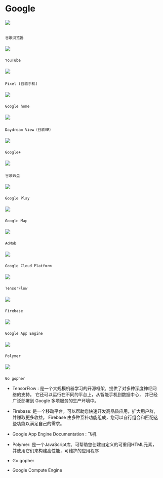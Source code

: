 # Google

###### ![](https://lh3.googleusercontent.com/7hNVq4eXYDqKikz_x6QUIN1x3ArrF3IzcaNWS6TQpna79BIWfNfnRviifT6hBugE7mYpKpiM7Ps7YN5XkGFmXaTyTKjiYsUoNquxGvQ=h50)    
`谷歌浏览器`


##### ![](https://lh3.googleusercontent.com/I95wjYii8vhFSSx-aSYdh2hPAMjgZkA9yjarSQoOd98COwOxkAVn_dulBcTcfbsa7Limy6IKX6G95ep6OB6y2yMLMiX0YEqFx3KQHQ=h50)
`YouTube`

##### ![](https://lh3.googleusercontent.com/kroer1kpwSe3j-lIfPnE7Q3MVaCoJVF8atjdh0VtGDWCz2ulLejVsDh2k6a6VUgpUFQ8qRMHMEX7bsr2jTrLXhZR_ETbqILDf-qfkk0=h50)
`Pixel (谷歌手机)`

##### ![](https://lh3.googleusercontent.com/ngbC758l5TN3SP8nmdRBzeA_f4KDp88t9wQwp5BEG3AaRRxwwsJF0iz-IWWv0ZJUAlGnAHSt-8G3URf_8Raa-9c9YikYyxpnpXZd=h50)
`Google home`

##### ![](https://lh3.googleusercontent.com/GYpwvWobPGVds274WLJllqNP6GDVPmj2AJ63kMhFAi9uYSIpfLMOiX21xERZmCX9vjT-sOmvL-S3iV6oLPDYaY7WSrfFlKj9PFzD1Q=h50)
`Daydream View（谷歌VR）`

##### ![](https://lh3.googleusercontent.com/eVXtZzagy0AAHoBCDUp5Unfvlf_7sPNXQ88vjuWAGl2p4TUrl9okFnPaH_dHOYZQg4RToGcg2b56nVtQruDh5KffWN_goK5Y673lkg=h50)
`Google+`

##### ![](https://lh3.googleusercontent.com/A-jk5o_CT_ucUdRRwmchoeMx1qoKolfGKFptEBHANKZELMmeJALE7m4KOZdDu0NjFNiekH0j2T981f5N_nZ_IU1HsRehKLPRQAX0=h50)
`谷歌云盘`

##### ![](https://lh3.googleusercontent.com/vWJNEFxN3WY5PYAYjwZ9ycEXMCCiB8EbcFXZxfSv5xkKLw67C2J5qXJTBL9KSPldWmLpVMnucrsDBmPlrf9tMiEJpYNZNcTw_ymlxgc=h50)
`Google Play`

##### ![](https://lh3.googleusercontent.com/h2xmmkP-_RPM8kimxiZ0brUD_O16N5YsSrJA8srYewnR4Ay0fSevp51AKpIItoQY9ndhdGZFoi-wyAXNxE5mI_xQRVMdJtbAmStE1g=h50)
`Google Map`


##### ![](https://lh3.googleusercontent.com/f1I9wf0ZOQpnlOrh1uudAvvXiEb9mbIp1ktYDWDaGFU_cKwkJ8rxeQYBpI3G6AI5PCrWsKBrcrCiyb2qNxTvTwX1X4u91VRY61ydWnk=h50)
`AdMob`

##### ![](https://lh3.googleusercontent.com/vJElHwLIAyLnslyCy6JGIHGGSJ1Q2xAt1jgHNsIxAO6usX_wjghciNC9F0Undb0K5kQhs-m9UAg8u0QJb9pDitofp4ot32lw0CC8=h50)
`Google Cloud Platform`

##### ![](https://avatars0.githubusercontent.com/u/15658638?s=50&v=5)
`TensorFlow`


##### ![](https://avatars2.githubusercontent.com/u/1335026?s=50&v=4)
`Firebase`

##### ![](http://www.qrong.com/wp-content/uploads/2011/08/gae.png)
`Google App Engine`

##### ![](https://avatars2.githubusercontent.com/u/2159051?s=50&v=4)
`Polymer`

##### ![](https://avatars1.githubusercontent.com/u/4314092?s=50&v=4)
`Go gopher`

- TensorFlow : 是一个大规模机器学习的开源框架，提供了对多种深度神经网络的支持。 它还可以运行在不同的平台上，从智能手机到数据中心， 并已经广泛部署到 Google 多项服务的生产环境中。

- Firebase: 是一个移动平台，可以帮助您快速开发高品质应用，扩大用户群，并赚取更多收益。 Firebase 由多种互补功能组成，您可以自行组合和匹配这些功能以满足自己的需求。
- Google App Engine Documentation : 飞机
- Polymer: 是一个JavaScript库，可帮助您创建自定义的可重用HTML元素，并使用它们来构建高性能，可维护的应用程序
- Go gopher

- Google Compute Engine





